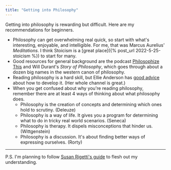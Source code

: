 ```yaml
---
title: "Getting into Philosophy"
---
```


Getting into philosophy is rewarding but difficult. Here are my recommendations for beginners.

* Philosophy can get overwhelming real quick, so start with what's interesting, enjoyable, and intelligible. For me, that was Marcus Aurelius' _Meditations_. I think Stoicism is a [great place]({% post_url 2022-5-25-stoicism %}) to start for many.
* Good resources for general background are the podcast [Philosophize This](https://www.philosophizethis.org/) and Will Durant's _Story of Philosophy_, which goes through about a dozen big names in the western canon of philosophy. 
* Reading philosophy is a hard skill, but Ellie Anderson has [good advice](https://www.youtube.com/watch?v=-Pj26s8u6Vo) about how to develop it. (Her whole channel is great.)
* When you get confused about why you're reading philosophy, remember there are at least 4 ways of thinking about what philosophy does.
    - Philosophy is the creation of concepts and determining which ones hold to scrutiny. (Deleuze)
    - Philosophy is a way of life. It gives you a program for determining what to do in tricky real world scenarios. (Seneca)
    - Philosophy is therapy. It dispels misconceptions that hinder us. (Wittgenstein)
    - Philosophy is a discussion. It's about finding better ways of expressing ourselves. (Rorty)


---

P.S. I'm planning to follow [Susan Rigetti's guide](https://www.susanrigetti.com/philosophy) to flesh out my understanding. 